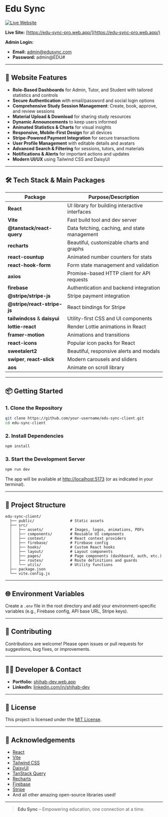 # Edu Sync

[![Live Website](https://img.shields.io/badge/Live%20Demo-edu--sync--pro.web.app-brightgreen?style=for-the-badge&logo=google-chrome)](https://edu-sync-pro.web.app/)

**Live Site:** [https://edu-sync-pro.web.app/](https://edu-sync-pro.web.app/)

**Admin Login:**
- **Email:** admin@edusync.com
- **Password:** admin@EDU#

---

## 🌟 Website Features

- **Role-Based Dashboards** for Admin, Tutor, and Student with tailored statistics and controls
- **Secure Authentication** with email/password and social login options
- **Comprehensive Study Session Management**: Create, book, approve, and review sessions
- **Material Upload & Download** for sharing study resources
- **Dynamic Announcements** to keep users informed
- **Animated Statistics & Charts** for visual insights
- **Responsive, Mobile-First Design** for all devices
- **Stripe-Powered Payment Integration** for secure transactions
- **User Profile Management** with editable details and avatars
- **Advanced Search & Filtering** for sessions, tutors, and materials
- **Notifications & Alerts** for important actions and updates
- **Modern UI/UX** using Tailwind CSS and DaisyUI

---

## 🛠️ Tech Stack & Main Packages

| Package                        | Purpose/Description                                 |
| ------------------------------ | --------------------------------------------------- |
| **React**                      | UI library for building interactive interfaces      |
| **Vite**                       | Fast build tool and dev server                      |
| **@tanstack/react-query**      | Data fetching, caching, and state management        |
| **recharts**                   | Beautiful, customizable charts and graphs           |
| **react-countup**              | Animated number counters for stats                  |
| **react-hook-form**            | Form state management and validation                |
| **axios**                      | Promise-based HTTP client for API requests          |
| **firebase**                   | Authentication and backend integration              |
| **@stripe/stripe-js**          | Stripe payment integration                         |
| **@stripe/react-stripe-js**    | React bindings for Stripe                          |
| **tailwindcss** & **daisyui**  | Utility-first CSS and UI components                 |
| **lottie-react**               | Render Lottie animations in React                   |
| **framer-motion**              | Animations and transitions                          |
| **react-icons**                | Popular icon packs for React                        |
| **sweetalert2**                | Beautiful, responsive alerts and modals             |
| **swiper**, **react-slick**    | Modern carousels and sliders                        |
| **aos**                        | Animate on scroll library                           |

---

## 📦 Getting Started

### 1. Clone the Repository

```bash
git clone https://github.com/your-username/edu-sync-client.git
cd edu-sync-client
```

### 2. Install Dependencies

```bash
npm install
```

### 3. Start the Development Server

```bash
npm run dev
```

The app will be available at [http://localhost:5173](http://localhost:5173) (or as indicated in your terminal).

---

## 📁 Project Structure

```
edu-sync-client/
  ├── public/                # Static assets
  ├── src/
  │   ├── assets/            # Images, logos, animations, PDFs
  │   ├── components/        # Reusable UI components
  │   ├── context/           # React context providers
  │   ├── firebase/          # Firebase config
  │   ├── hooks/             # Custom React hooks
  │   ├── layout/            # Layout components
  │   ├── pages/             # Page components (dashboard, auth, etc.)
  │   ├── routes/            # Route definitions and guards
  │   └── utils/             # Utility functions
  ├── package.json
  └── vite.config.js
```

---

## 🌐 Environment Variables

Create a `.env` file in the root directory and add your environment-specific variables (e.g., Firebase config, API base URL, Stripe keys).

---

## 🤝 Contributing

Contributions are welcome! Please open issues or pull requests for suggestions, bug fixes, or improvements.

---

## 👨‍💻 Developer & Contact

- **Portfolio:** [shihab-dev.web.app](https://shihab-dev.web.app/)
- **LinkedIn:** [linkedin.com/in/shihab-dev](https://www.linkedin.com/in/shihab-dev/)

---

## 📄 License

This project is licensed under the [MIT License](LICENSE).

---

## 🙏 Acknowledgements

- [React](https://react.dev/)
- [Vite](https://vitejs.dev/)
- [Tailwind CSS](https://tailwindcss.com/)
- [DaisyUI](https://daisyui.com/)
- [TanStack Query](https://tanstack.com/query/latest)
- [Recharts](https://recharts.org/)
- [Firebase](https://firebase.google.com/)
- [Stripe](https://stripe.com/)
- And all other amazing open-source libraries used!

---

> **Edu Sync** – Empowering education, one connection at a time.
